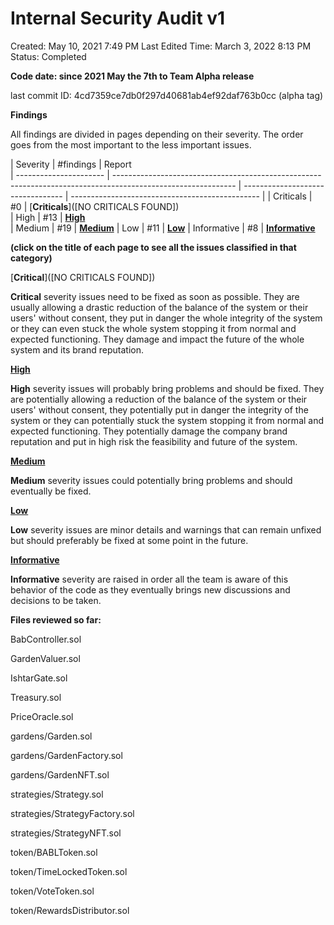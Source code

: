 # Internal Security Audit v1

Created: May 10, 2021 7:49 PM
Last Edited Time: March 3, 2022 8:13 PM
Status: Completed

**Code date: since 2021 May the 7th to Team Alpha release**

last commit ID: 4cd7359ce7db0f297d40681ab4ef92daf763b0cc (alpha tag) 

**Findings**

All findings are divided in pages depending on their severity. The order goes from the most important to the less important issues.

| Severity                | #findings                                                                                                   | Report                       
| ---------------------- | ------------------------------------------------------------------------------------------------------------ | --------------------------------- | ----------------------------------------------- |
| Criticals               | #0                            | [**Criticals**]([NO CRITICALS FOUND])   
| High              | #13                            | [**High**](./High.md)    
| Medium             | #19                            | [**Medium**](./Medium.md) 
| Low            | #11                            | [**Low**](./Low.md) 
| Informative            | #8                            | [**Informative**](./Informative.md) 



**(click on the title of each page to see all the issues classified in that category)**

[**Critical**]([NO CRITICALS FOUND])

**Critical** severity issues need to be fixed as soon as possible. They are usually allowing a drastic reduction of the balance of the system or their users' without consent, they put in danger the whole integrity of the system or they can even stuck the whole system stopping it from normal and expected functioning. They damage and impact the future of the whole system and its brand reputation.

[**High**](./High.md) 

**High** severity issues will probably bring problems and should be fixed. They are potentially allowing a reduction of the balance of the system or their users' without consent, they potentially put in danger the  integrity of the system or they can potentially stuck the  system stopping it from normal and expected functioning. They potentially damage the company brand reputation and put in high risk the feasibility and future of the system.

[**Medium**](./Medium.md)

**Medium** severity issues could potentially bring problems and should eventually be fixed.

[**Low**](./Low.md)

**Low** severity issues are minor details and warnings that can remain unfixed but should preferably be fixed at some point in the future.

[**Informative**](./Informative.md)

**Informative** severity are raised in order all the team is aware of this behavior of the code as they eventually brings new discussions and decisions to be taken.

**Files reviewed so far:**

BabController.sol

GardenValuer.sol

IshtarGate.sol

Treasury.sol

PriceOracle.sol

gardens/Garden.sol

gardens/GardenFactory.sol

gardens/GardenNFT.sol

strategies/Strategy.sol

strategies/StrategyFactory.sol

strategies/StrategyNFT.sol

token/BABLToken.sol

token/TimeLockedToken.sol

token/VoteToken.sol

token/RewardsDistributor.sol